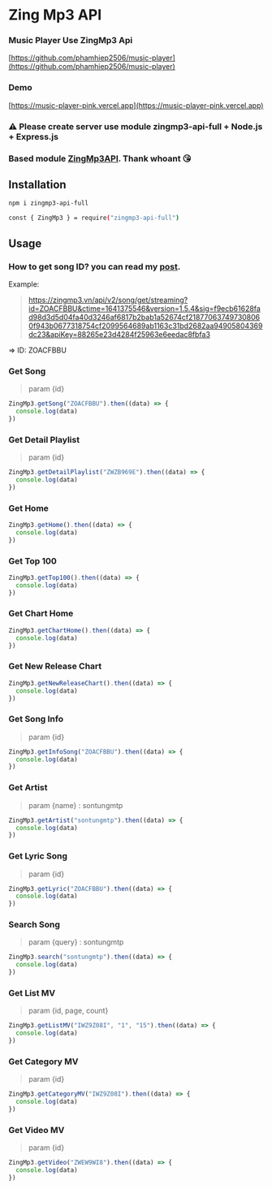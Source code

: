 # Zing Mp3 API

### Music Player Use ZingMp3 Api
[https://github.com/phamhiep2506/music-player](https://github.com/phamhiep2506/music-player)

### Demo
[https://music-player-pink.vercel.app](https://music-player-pink.vercel.app)

### ⚠️ Please create server use module **zingmp3-api-full** + **Node.js** + **Express.js**

### Based module [ZingMp3API](https://github.com/whoant/ZingMp3API). Thank whoant 😘

## Installation
```bash
npm i zingmp3-api-full
```

```bash
const { ZingMp3 } = require("zingmp3-api-full")
```

## Usage

### How to get song ID? you can read my [post](https://vovanhoangtuan.medium.com/t%C3%B4i-%C4%91%C3%A3-l%E1%BA%A5y-api-zingmp3-nh%C6%B0-th%E1%BA%BF-n%C3%A0o-55f5fa555eda).

Example:

> https://zingmp3.vn/api/v2/song/get/streaming?id=ZOACFBBU&ctime=1641375546&version=1.5.4&sig=f9ecb61628fad98d3d5d04fa40d3246af6817b2bab1a52674cf218770637497308060f943b0677318754cf2099564689ab1163c31bd2682aa94905804369dc23&apiKey=88265e23d4284f25963e6eedac8fbfa3

=> ID: ZOACFBBU

### Get Song
> param {id}
```javascript
ZingMp3.getSong("ZOACFBBU").then((data) => {
  console.log(data)
})
```

### Get Detail Playlist
> param {id}
```javascript
ZingMp3.getDetailPlaylist("ZWZB969E").then((data) => {
  console.log(data)
})
```

### Get Home

```javascript
ZingMp3.getHome().then((data) => {
  console.log(data)
})
```

### Get Top 100
```javascript
ZingMp3.getTop100().then((data) => {
  console.log(data)
})
```

### Get Chart Home
```javascript
ZingMp3.getChartHome().then((data) => {
  console.log(data)
})
```

### Get New Release Chart
```javascript
ZingMp3.getNewReleaseChart().then((data) => {
  console.log(data)
})
```

### Get Song Info
> param {id}
```javascript
ZingMp3.getInfoSong("ZOACFBBU").then((data) => {
  console.log(data)
})
```

### Get Artist
> param {name} : sontungmtp
```javascript
ZingMp3.getArtist("sontungmtp").then((data) => {
  console.log(data)
})
```

### Get Lyric Song
> param {id}
```javascript
ZingMp3.getLyric("ZOACFBBU").then((data) => {
  console.log(data)
})
```

### Search Song
> param {query} : sontungmtp
```javascript
ZingMp3.search("sontungmtp").then((data) => {
  console.log(data)
})
```

### Get List MV
> param {id, page, count}
```javascript
ZingMp3.getListMV("IWZ9Z08I", "1", "15").then((data) => {
  console.log(data)
})
```

### Get Category MV
> param {id}
```javascript
ZingMp3.getCategoryMV("IWZ9Z08I").then((data) => {
  console.log(data)
})
```

### Get Video MV
> param {id}
```javascript
ZingMp3.getVideo("ZWEW9WI8").then((data) => {
  console.log(data)
})
```

